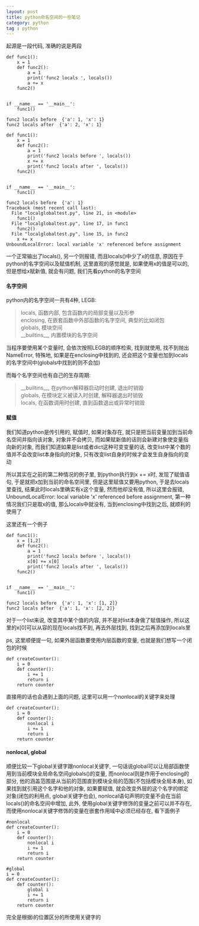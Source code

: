 ```yaml
---
layout: post
title: python命名空间的一些笔记
category: python
tag : python
--- 
```


起源是一段代码, 准确的说是两段 

```
def func1():
    x = 1
    def func2():
        a = 1
        print('func2 locals ', locals())
        a += x
    func2()


if __name__ == '__main__':
    func1()
    
func2 locals before  {'a': 1, 'x': 1}
func2 locals after  {'a': 2, 'x': 1}

```

```
def func1():
    x = 1
    def func2():
        a = 1
        print('func2 locals before ', locals())
        x += x
        print('func2 locals after ', locals())
    func2()


if __name__ == '__main__':
    func1()
    
func2 locals before  {'a': 1}
Traceback (most recent call last):
  File "localglobaltest.py", line 21, in <module>
    func1()
  File "localglobaltest.py", line 17, in func1
    func2()
  File "localglobaltest.py", line 15, in func2
    x += x
UnboundLocalError: local variable 'x' referenced before assignment
```

一个正常输出了locals(), 另一个则报错, 而且locals()中少了x的信息, 原因在于python的名字空间以及赋值机制, 这里直观的感觉就是, 如果使用x的值是可以的, 但是想给x赋新值, 就会有问题, 我们先看python的名字空间  

#### 名字空间  

python内的名字空间一共有4种, LEGB:  
>locals, 函数内部, 包含函数内的局部变量以及形参  
>enclosing, 在嵌套函数中外部函数的名字空间, 典型的比如闭包  
>globals, 模块空间  
> \_\_builtins__, 内置模块的名字空间  

当程序要使用某个变量时, 会依次按照LEGB的顺序检索, 找到就使用, 找不到抛出NameError, 特殊地, 如果是在enclosing中找到的, 还会把这个变量也加到locals的名字空间中(globals中找到的则不会加)  

而每个名字空间也有自己的生存周期:  
>\_\_builtins__, 在python解释器启动时创建, 退出时销毁  
>globals, 在模块定义被读入时创建, 解释器退出时销毁  
>locals, 在函数调用时创建, 直到函数退出或异常时销毁  

#### 赋值  

我们知道python是传引用的, 赋值时, 如果对象存在, 就只是把当前变量加到当前命名空间并指向该对象, 对象并不会拷贝, 而如果赋新值的话则会新建对象使变量指向新的对象, 而我们知道如果是list或者dict这种可变变量的话, 改变list中某个数的值并不会改变list本身指向的对象, 只有改变list自身的时候才会发生自身指向的变动    

所以其实在之前的第二种情况的例子里, 到python执行到x += x时, 发现了赋值语句, 于是就把x加到当前的命名空间里, 但是这里赋值又要用python, 于是去locals里查找, 结果此时locals里确实有x这个变量, 然而他却没有值, 所以这里会报错, UnboundLocalError: local variable 'x' referenced before assignment, 第一种情况我们只是取x的值, 那么locals中就没有, 当到enclosing中找到之后, 就顺利的使用了  

这里还有一个例子  

```
def func1():
    x = [1,2]
    def func2():
        a = 1
        print('func2 locals before ', locals())
        x[0] += x[0]
        print('func2 locals after ', locals())
    func2()


if __name__ == '__main__':
    func1()
    
func2 locals before  {'a': 1, 'x': [1, 2]}
func2 locals after  {'a': 1, 'x': [2, 2]}

```

对于一个list来说, 改变其中某个值的内容, 并不是对list本身做了赋值操作, 所以这里的x[0]可以从容的现在locals找不到, 再去外层找到, 找到之后再添加到locals里

ps, 这里顺便提一句, 如果外层函数要使用内层函数的变量, 也就是我们想写一个闭包的时候  

```
def createCounter():
    i = 0
    def counter():
        i += 1
        return i
    return counter
```

直接用的话也会遇到上面的问题, 这里可以用一个nonlocal的关键字来处理  

```
def createCounter():
    i = 0
    def counter():
        nonlocal i
        i += 1
        return i
    return counter
```

#### nonlocal, global

顺便比较一下global关键字跟nonlocal关键字, 一句话说global可以让局部函数使用到当前模块全局命名空间globals()的变量, 而nonlocal则是作用于enclosing的部分, 他的涵盖范围是从当前的范围直到模块全局的范围(不包括模块全局本身), 如果找到就引用这个名字和他的对象, 如果要赋值, 就会改变外层的这个名字的绑定对象(闭包的利用点, global关键字也会), nonlocal语句声明的变量不会在当前locals()的命名空间中增加, 此外, 使用global关键字修饰的变量之前可以并不存在, 而使用nonlocal关键字修饰的变量在嵌套作用域中必须已经存在, 看下面例子    

```
#nonlocal
def createCounter():
    i = 0
    def counter():
        nonlocal i
        i += 1
        return i
    return counter
```

```
#global
i = 0
def createCounter():
    def counter():
        global i
        i += 1
        return i
    return counter
```

完全是根据i的位置区分的所使用关键字的  

